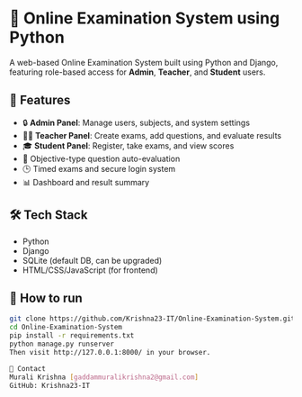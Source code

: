 # 📝 Online Examination System using Python

A web-based Online Examination System built using Python and Django, featuring role-based access for **Admin**, **Teacher**, and **Student** users.

## 🔑 Features

- 🔒 **Admin Panel**: Manage users, subjects, and system settings  
- 👨‍🏫 **Teacher Panel**: Create exams, add questions, and evaluate results  
- 🎓 **Student Panel**: Register, take exams, and view scores  
- 🧠 Objective-type question auto-evaluation  
- 🕒 Timed exams and secure login system  
- 📊 Dashboard and result summary

## 🛠 Tech Stack

- Python
- Django
- SQLite (default DB, can be upgraded)
- HTML/CSS/JavaScript (for frontend)

## 🚀 How to run

```bash
git clone https://github.com/Krishna23-IT/Online-Examination-System.git
cd Online-Examination-System
pip install -r requirements.txt
python manage.py runserver
Then visit http://127.0.0.1:8000/ in your browser.

📩 Contact
Murali Krishna [gaddammuralikrishna2@gmail.com]
GitHub: Krishna23-IT
